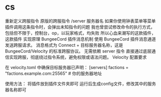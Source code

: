 # cs
重新定义跨服指令
原版的跨服指令
/server 服务器名
如果你使用钟表菜单等菜单插件调用这条指令时，会弹出未知指令的问题
我也曾尝试修改命令的执行方式，包括但不限于，控制台，op，以玩家格式，均失败
所以心血来潮写的这款插件，这款插件
实现原理
BungeeCord 插件消息机制
使用 BungeeCord 插件消息通道发送跨服请求。
消息格式为 Connect + 目标服务器名称，这是 BungeeCord/Velocity 的标准跨服协议。
无需依赖 server 指令
直接通过底层通信实现跨服，彻底绕过指令系统，避免权限或语法问题。
Velocity 配置要求

在 velocity.toml 中确保目标服务器已声明：
[servers]
factions = "factions.example.com:25565"  # 你的服务器地址

使用方法：
将插件放到插件文件夹即可
运行后生成config文件，修改其中的服务器名称即可
